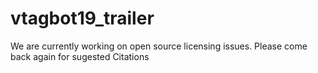 # vtagbot19_trailer
We are currently working on open source licensing issues. Please come back again for sugested Citations



